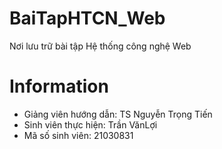 # BaiTapHTCN_Web
Nơi lưu trữ bài tập Hệ thống công nghệ Web

# Information
* Giảng viên hướng dẫn: TS Nguyễn Trọng Tiến
* Sinh viên thực hiện: Trần VănLợi 
* Mã số sinh viên: 21030831

